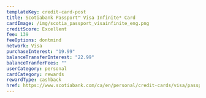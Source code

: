 ```yaml
---
templateKey: credit-card-post
title: Scotiabank Passport™ Visa Infinite* Card
cardImage: /img/scotia_passport_visainfinite_eng.png
creditScore: Excellent
fee: 139
feeOptions: dontmind
network: Visa
purchaseInterest: "19.99"
balanceTransferInterest: "22.99"
balanceTranferFees: ""
userCategory: personal
cardCategory: rewards
rewardType: cashback
href: https://www.scotiabank.com/ca/en/personal/credit-cards/visa/passport-infinite-card.html?cid=a-27077b-24435c-
---
```

